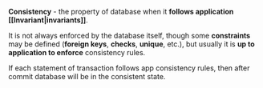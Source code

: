 **Consistency** - the property of database when it **follows application [[Invariant|invariants]]**. 

It is not always enforced by the database itself, though some **constraints** may be defined (**foreign keys**, **checks**, **unique**, etc.), but usually it is **up to application to enforce** consistency rules.

If each statement of transaction follows app consistency rules, then after commit database will be in the consistent state.